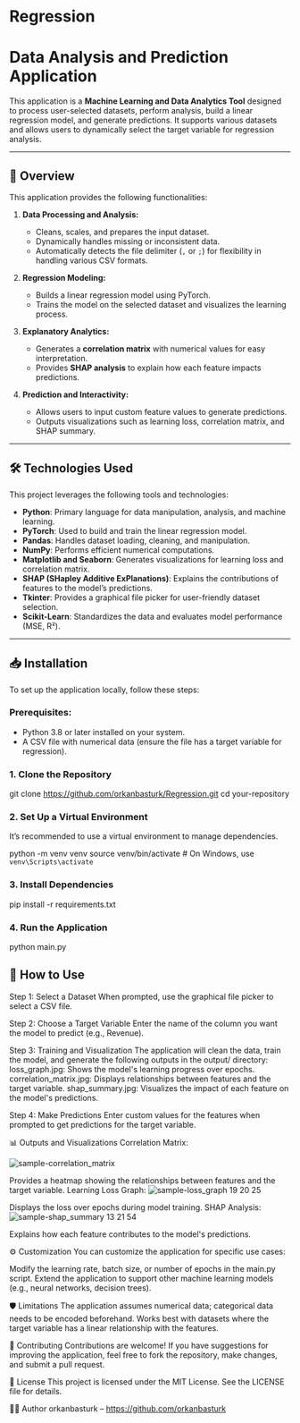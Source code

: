 # Regression
# Data Analysis and Prediction Application

This application is a **Machine Learning and Data Analytics Tool** designed to process user-selected datasets, perform analysis, build a linear regression model, and generate predictions. It supports various datasets and allows users to dynamically select the target variable for regression analysis.

---

## 🚀 **Overview**

This application provides the following functionalities:
1. **Data Processing and Analysis:**
   - Cleans, scales, and prepares the input dataset.
   - Dynamically handles missing or inconsistent data.
   - Automatically detects the file delimiter (`,` or `;`) for flexibility in handling various CSV formats.

2. **Regression Modeling:**
   - Builds a linear regression model using PyTorch.
   - Trains the model on the selected dataset and visualizes the learning process.

3. **Explanatory Analytics:**
   - Generates a **correlation matrix** with numerical values for easy interpretation.
   - Provides **SHAP analysis** to explain how each feature impacts predictions.

4. **Prediction and Interactivity:**
   - Allows users to input custom feature values to generate predictions.
   - Outputs visualizations such as learning loss, correlation matrix, and SHAP summary.

---

## 🛠️ **Technologies Used**

This project leverages the following tools and technologies:
- **Python**: Primary language for data manipulation, analysis, and machine learning.
- **PyTorch**: Used to build and train the linear regression model.
- **Pandas**: Handles dataset loading, cleaning, and manipulation.
- **NumPy**: Performs efficient numerical computations.
- **Matplotlib and Seaborn**: Generates visualizations for learning loss and correlation matrix.
- **SHAP (SHapley Additive ExPlanations)**: Explains the contributions of features to the model’s predictions.
- **Tkinter**: Provides a graphical file picker for user-friendly dataset selection.
- **Scikit-Learn**: Standardizes the data and evaluates model performance (MSE, R²).

---


## 📥 **Installation**

To set up the application locally, follow these steps:

### Prerequisites:
- Python 3.8 or later installed on your system.
- A CSV file with numerical data (ensure the file has a target variable for regression).

### 1. Clone the Repository

git clone https://github.com/orkanbasturk/Regression.git
cd your-repository

### 2. Set Up a Virtual Environment
It’s recommended to use a virtual environment to manage dependencies.

python -m venv venv
source venv/bin/activate  # On Windows, use `venv\Scripts\activate`

### 3. Install Dependencies
pip install -r requirements.txt

### 4. Run the Application
python main.py

## 📝 How to Use

Step 1: Select a Dataset
When prompted, use the graphical file picker to select a CSV file.

Step 2: Choose a Target Variable
Enter the name of the column you want the model to predict (e.g., Revenue).

Step 3: Training and Visualization
The application will clean the data, train the model, and generate the following outputs in the output/ directory:
loss_graph.jpg: Shows the model's learning progress over epochs.
correlation_matrix.jpg: Displays relationships between features and the target variable.
shap_summary.jpg: Visualizes the impact of each feature on the model's predictions.

Step 4: Make Predictions
Enter custom values for the features when prompted to get predictions for the target variable.

📊 Outputs and Visualizations
Correlation Matrix:

![sample-correlation_matrix](https://github.com/user-attachments/assets/a2e00737-b0be-4164-aa5b-f20c22a3a366)

Provides a heatmap showing the relationships between features and the target variable.
Learning Loss Graph:
![sample-loss_graph 19 20 25](https://github.com/user-attachments/assets/2f04a7c7-6f0c-4be2-9eb1-c792effc3f8c)

Displays the loss over epochs during model training.
SHAP Analysis:
![sample-shap_summary 13 21 54](https://github.com/user-attachments/assets/3ef61f4c-ad60-4773-b9a4-ba71cb9e001c)

Explains how each feature contributes to the model's predictions.

⚙️ Customization
You can customize the application for specific use cases:

Modify the learning rate, batch size, or number of epochs in the main.py script.
Extend the application to support other machine learning models (e.g., neural networks, decision trees).

🛡️ Limitations
The application assumes numerical data; categorical data needs to be encoded beforehand.
Works best with datasets where the target variable has a linear relationship with the features.

🤝 Contributing
Contributions are welcome! If you have suggestions for improving the application, feel free to fork the repository, make changes, and submit a pull request.

📄 License
This project is licensed under the MIT License. See the LICENSE file for details.

👨‍💻 Author
orkanbasturk – https://github.com/orkanbasturk





